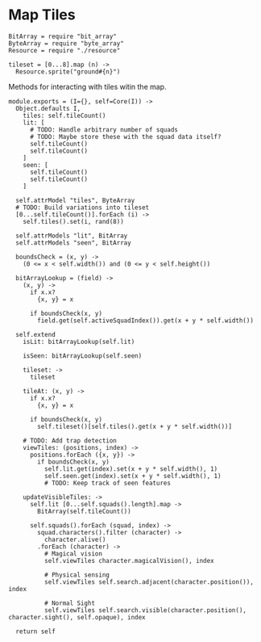 Map Tiles
=========

    BitArray = require "bit_array"
    ByteArray = require "byte_array"
    Resource = require "./resource"

    tileset = [0...8].map (n) ->
      Resource.sprite("ground#{n}")

Methods for interacting with tiles witin the map.

    module.exports = (I={}, self=Core(I)) ->
      Object.defaults I,
        tiles: self.tileCount()
        lit: [
          # TODO: Handle arbitrary number of squads
          # TODO: Maybe store these with the squad data itself?
          self.tileCount()
          self.tileCount()
        ]
        seen: [
          self.tileCount()
          self.tileCount()
        ]

      self.attrModel "tiles", ByteArray
      # TODO: Build variations into tileset
      [0...self.tileCount()].forEach (i) ->
        self.tiles().set(i, rand(8))

      self.attrModels "lit", BitArray
      self.attrModels "seen", BitArray

      boundsCheck = (x, y) ->
        (0 <= x < self.width()) and (0 <= y < self.height())

      bitArrayLookup = (field) ->
        (x, y) ->
          if x.x?
            {x, y} = x

          if boundsCheck(x, y)
            field.get(self.activeSquadIndex()).get(x + y * self.width())

      self.extend
        isLit: bitArrayLookup(self.lit)

        isSeen: bitArrayLookup(self.seen)

        tileset: ->
          tileset

        tileAt: (x, y) ->
          if x.x?
            {x, y} = x

          if boundsCheck(x, y)
            self.tileset()[self.tiles().get(x + y * self.width())]

        # TODO: Add trap detection
        viewTiles: (positions, index) ->
          positions.forEach ({x, y}) ->
            if boundsCheck(x, y)
              self.lit.get(index).set(x + y * self.width(), 1)
              self.seen.get(index).set(x + y * self.width(), 1)
              # TODO: Keep track of seen features

        updateVisibleTiles: ->
          self.lit [0...self.squads().length].map ->
            BitArray(self.tileCount())

          self.squads().forEach (squad, index) ->
            squad.characters().filter (character) ->
              character.alive()
            .forEach (character) ->
              # Magical vision
              self.viewTiles character.magicalVision(), index

              # Physical sensing
              self.viewTiles self.search.adjacent(character.position()), index

              # Normal Sight
              self.viewTiles self.search.visible(character.position(), character.sight(), self.opaque), index

      return self
